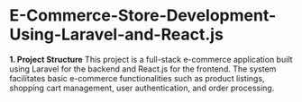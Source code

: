 # E-Commerce-Store-Development-Using-Laravel-and-React.js
**1. Project Structure**
This project is a full-stack e-commerce application built using Laravel for the backend and React.js for the frontend. The system facilitates basic e-commerce functionalities such as product listings, shopping cart management, user authentication, and order processing.
